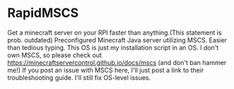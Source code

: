 # RapidMSCS
Get a minecraft server on your RPI faster than anything.(This statement is prob. outdated)
Preconfigured Minecraft Java server utilizing MSCS. Easier than tedious typing.
This OS is just my installation script in an OS.
I don't own MSCS, so please check out https://minecraftservercontrol.github.io/docs/mscs (and don't ban hammer me!)
If you post an issue with MSCS here, I'll just post a link to their troubleshooting guide. I'll still fix OS-level issues.

